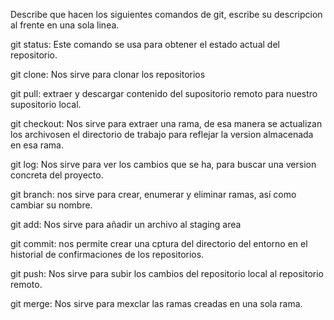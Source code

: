 Describe que hacen los siguientes comandos de git, escribe su descripcion al frente en una sola linea.

git status: Este comando se usa para obtener el estado actual del repositorio.

git clone: Nos sirve para clonar los repositorios

git pull: extraer y descargar contenido del supositorio remoto para nuestro supositorio local.

git checkout: Nos sirve para extraer una rama, de esa manera se actualizan los archivosen el directorio de trabajo 
              para reflejar la version almacenada en esa rama.

git log: Nos sirve para ver los cambios que se ha, para buscar una version concreta del proyecto. 

git branch: nos sirve para crear, enumerar y eliminar ramas, así como cambiar su nombre.

git add: Nos sirve para añadir un archivo al staging area

git commit: nos permite crear una cptura del directorio del entorno en el historial de confirmaciones de los 
            repositorios.

git push: Nos sirve para subir los cambios del repositorio local al repositorio remoto.

git merge: Nos sirve para mexclar las ramas creadas en una sola rama.